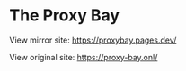 # The Proxy Bay

View mirror site: https://proxybay.pages.dev/

View original site: https://proxy-bay.onl/

